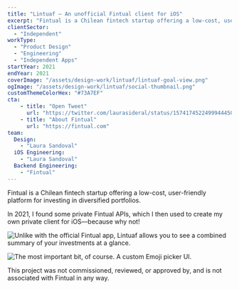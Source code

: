 ```yaml
---
title: "Lintuaf — An unofficial Fintual client for iOS"
excerpt: "Fintual is a Chilean fintech startup offering a low-cost, user-friendly platform for investing in diversified portfolios. Lintuaf is a private iOS client I made for myself."
clientSector:
  - "Independent"
workType:
  - "Product Design"
  - "Engineering"
  - "Independent Apps"
startYear: 2021
endYear: 2021
coverImage: "/assets/design-work/lintuaf/lintuaf-goal-view.png"
ogImage: "/assets/design-work/lintuaf/social-thumbnail.png"
customThemeColorHex: "#73A7EF"
cta:
    - title: "Open Tweet"
      url: "https://twitter.com/laurasideral/status/1574174522499944450"
    - title: "About Fintual"
      url: "https://fintual.com"
team:
  Design:
    - "Laura Sandoval"
  iOS Engineering:
    - "Laura Sandoval"
  Backend Engineering:
    - "Fintual"
---
```


Fintual is a Chilean fintech startup offering a low-cost, user-friendly platform for investing in diversified portfolios.

In 2021, I found some private Fintual APIs, which I then used to create my own private client for iOS—because why not!

![Unlike with the official Fintual app, Lintuaf allows you to see a combined summary of your investments at a glance.](/assets/design-work/lintuaf/lintuaf-goals-view.png)

![The most important bit, of course. A custom Emoji picker UI.](/assets/design-work/lintuaf/lintuaf-rename-goal-view.png)

This project was not commissioned, reviewed, or approved by, and is not associated with Fintual in any way.